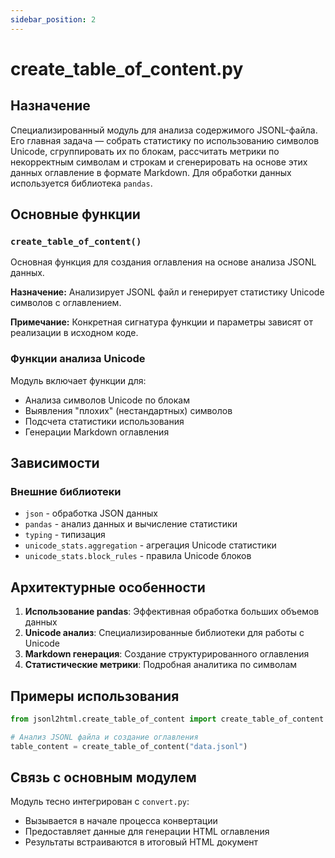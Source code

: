 ```yaml
---
sidebar_position: 2
---
```


# create_table_of_content.py

## Назначение

Специализированный модуль для анализа содержимого JSONL-файла. Его главная задача — собрать статистику по использованию символов Unicode, сгруппировать их по блокам, рассчитать метрики по некорректным символам и строкам и сгенерировать на основе этих данных оглавление в формате Markdown. Для обработки данных используется библиотека `pandas`.

## Основные функции

### `create_table_of_content()`

Основная функция для создания оглавления на основе анализа JSONL данных.

**Назначение:** Анализирует JSONL файл и генерирует статистику Unicode символов с оглавлением.

**Примечание:** Конкретная сигнатура функции и параметры зависят от реализации в исходном коде.

### Функции анализа Unicode

Модуль включает функции для:
- Анализа символов Unicode по блокам
- Выявления "плохих" (нестандартных) символов
- Подсчета статистики использования
- Генерации Markdown оглавления

## Зависимости

### Внешние библиотеки
- `json` - обработка JSON данных
- `pandas` - анализ данных и вычисление статистики
- `typing` - типизация
- `unicode_stats.aggregation` - агрегация Unicode статистики
- `unicode_stats.block_rules` - правила Unicode блоков

## Архитектурные особенности

1. **Использование pandas**: Эффективная обработка больших объемов данных
2. **Unicode анализ**: Специализированные библиотеки для работы с Unicode
3. **Markdown генерация**: Создание структурированного оглавления
4. **Статистические метрики**: Подробная аналитика по символам

## Примеры использования

```python
from jsonl2html.create_table_of_content import create_table_of_content

# Анализ JSONL файла и создание оглавления
table_content = create_table_of_content("data.jsonl")
```

## Связь с основным модулем

Модуль тесно интегрирован с `convert.py`:
- Вызывается в начале процесса конвертации
- Предоставляет данные для генерации HTML оглавления
- Результаты встраиваются в итоговый HTML документ
